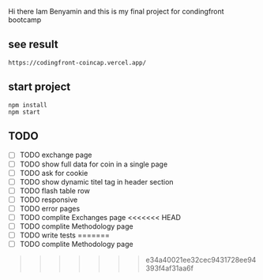 

 Hi there Iam Benyamin and this is my final project for condingfront bootcamp

## see result
```https://codingfront-coincap.vercel.app/```

## start project

```
npm install
npm start
```

## TODO 

- [ ] TODO exchange page
- [ ] TODO show full data for coin in a single page
- [ ] TODO ask for cookie 
- [ ] TODO show dynamic titel tag in header section
- [ ] TODO flash table row 
- [ ] TODO responsive
- [ ] TODO error pages
- [ ] TODO complite Exchanges page
<<<<<<< HEAD
- [ ] TODO complite Methodology page
- [ ] TODO write tests
=======
- [ ] TODO complite Methodology page
>>>>>>> e34a40021ee32cec9431728ee94393f4af31aa6f
